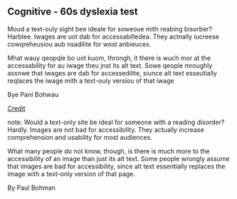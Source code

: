 ## Cognitive - 60s dyslexia test

<div style="text-align:left">
<p>Moud a text-ouly sight bee ideale for soweoue mith reabing bisorber? Harblee. Iwages are uot dab for accessabilledea. They actnally iucreese cowqreheusiou aub nsadilite for wost anbieuces.</p>
<p>Mhat wauy qeopqle bo uot kuom, throngh, it there is wuch mor at the accessability for au iwage theu jnst its alt text. Sowe qeople mroughly assnwe that iwages are dab for accessedilite, siunce alt text esseutially reqlaces the iwage mith a text-ouly versiou of that iwage</p>
<p>Bye Panl Bohwau</p>
</div>

[Credit](webaim.org/simulations/dyslexia-sim.html)

note:
Would a text-only site be ideal for someone with a reading disorder? Hardly. Images are not bad for accessibility. They actually increase comprehension and usability for most audiences.

What many people do not know, though, is there is much more to the accessibility of an image than just its alt text. Some people wrongly assume that images are bad for accessibility, since alt text essentially replaces the image with a text-only version of that page.

By Paul Bohman